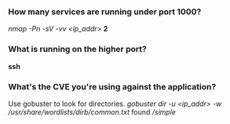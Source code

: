 ### How many services are running under port 1000?
_nmap -Pn -sV -vv <ip_addr>_
**2**
### What is running on the higher port?
**ssh**
### What's the CVE you're using against the application?
Use gobuster to look for directories.
_gobuster dir -u <ip_addr> -w /usr/share/wordlists/dirb/common.txt_
found  _/simple_

